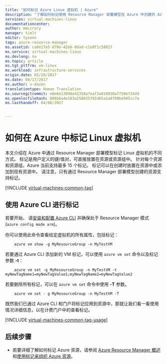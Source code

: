 ```yaml
---
title: "如何标记 Azure Linux 虚拟机 | Azure"
description: "了解如何标记使用 Resource Manager 部署模型在 Azure 中创建的 Azure Linux 虚拟机。"
services: virtual-machines-linux
documentationcenter: 
author: mmccrory
manager: timlt
editor: tysonn
tags: azure-resource-manager
ms.assetid: ca0e17e5-d78e-42e6-9dad-c1e8f1c58027
ms.service: virtual-machines-linux
ms.devlang: na
ms.topic: article
ms.tgt_pltfrm: vm-linux
ms.workload: infrastructure-services
origin.date: 02/28/2017
ms.date: 04/17/2017
ms.author: v-dazen
translationtype: Human Translation
ms.sourcegitcommit: e0e6e13098e42358a7eaf3a810930af750e724dd
ms.openlocfilehash: 886b6a4e183a258035792d65a1a8f00be945cc7a
ms.lasthandoff: 04/06/2017


---
```

# <a name="how-to-tag-a-linux-virtual-machine-in-azure"></a>如何在 Azure 中标记 Linux 虚拟机
本文介绍在 Azure 中通过 Resource Manager 部署模型标记 Linux 虚拟机的不同方式。 标记是用户定义的键/值对，可直接放置在资源或资源组中。 针对每个资源和资源组，Azure 当前支持最多 15 个标记。 标记可以在创建时放置在资源中或添加到现有资源中。 请注意，只有通过 Resource Manager 部署模型创建的资源支持标记。

[!INCLUDE [virtual-machines-common-tag](../../../includes/virtual-machines-common-tag.md)]

## <a name="tagging-with-azure-cli"></a>使用 Azure CLI 进行标记
若要开始， 请[安装和配置 Azure CLI](../../azure-resource-manager/xplat-cli-azure-resource-manager.md) 并确保处于 Resource Manager 模式 (`azure config mode arm`)。

你可以使用此命令查看给定虚拟机的所有属性，包括标记：

        azure vm show -g MyResourceGroup -n MyTestVM

若要通过 Azure CLI 添加新的 VM 标记，可以使用 `azure vm set` 命令以及标记参数 **-t**：

        azure vm set -g MyResourceGroup -n MyTestVM -t myNewTagName1=myNewTagValue1;myNewTagName2=myNewTagValue2

若要删除所有标记，可以在 `azure vm set` 命令中使用 **-T** 参数。

        azure vm set - g MyResourceGroup -n MyTestVM -T

既然我们已通过 Azure CLI 和门户将标记应用到资源中，那就让我们看一看使用情况详细信息，以在计费门户中的查看标记。

[!INCLUDE [virtual-machines-common-tag-usage](../../../includes/virtual-machines-common-tag-usage.md)]

## <a name="next-steps"></a>后续步骤
* 若要详细了解如何标记 Azure 资源，请参阅 [Azure Resource Manager 概述][Azure Resource Manager Overview]和[使用标记来组织 Azure 资源][Using Tags to organize your Azure Resources]。

[Azure CLI environment]: ../../azure-resource-manager/xplat-cli-azure-resource-manager.md
[Azure Resource Manager Overview]: ../../azure-resource-manager/resource-group-overview.md
[Using Tags to organize your Azure Resources]: ../../azure-resource-manager/resource-group-using-tags.md
